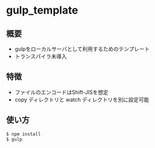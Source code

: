 # gulp_template

## 概要
- gulpをローカルサーバとして利用するためのテンプレート
- トランスパイラ未導入

## 特徴
- ファイルのエンコードはShift-JISを想定
- copy ディレクトリと watch ディレクトリを別に設定可能

## 使い方
```
$ npm install
$ gulp
```
